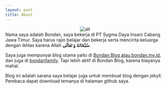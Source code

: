 ```yaml
---
layout: post
title: About
---
```


<span style="display:block;text-align:center">![alt](https://i0.wp.com/bondan.my.id/wp-content/uploads/2021/08/Bondan-Murdani-Soleh.jpg)</span>
Nama saya adalah Bondan, saya bekerja di PT Sygma Daya Insani Cabang Jawa Timur. Saya harus rajin belajar dan bekerja serta mencinta keluarga dengan ikhlas karena Allah **سُبْحَانَهُ وَ تَعَالَى‎**.

Saya juga mempunyai blog utama yaitu di [Bondan Blog atau bondan.my.id](https://bondan.my.id), dan juga di [bondanfamily](https://bondanfamily.blogspot.com). Tapi lebih aktif di Bondan Blog, karena biayanya mahal.

Blog ini adalah sarana saya belajar juga untuk membuat blog dengan jekyll. Pembaca dapat download temanya di halaman github saya.
